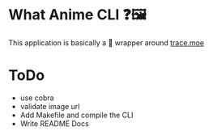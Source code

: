 # What Anime CLI ❓🖼
This application is basically a 🍬 wrapper around 
<a href="https://github.com/soruly/trace.moe">trace.moe </a>


# ToDo
- use cobra
- validate image url
- Add Makefile and compile the CLI
- Write README Docs